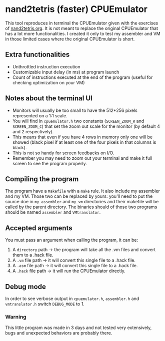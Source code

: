 # nand2tetris (faster) CPUEmulator
This tool reproduces in terminal the CPUEmulator given with the exercises of [nand2tetris.org](https://www.nand2tetris.org/).
It is not meant to replace the original CPUEmulator that has a lot more functionalities.
I created it only to test my assembler and VM in those limited cases where the original CPUEmulator is short.

## Extra functionalities
- Unthrottled instruction execution
- Customizable input delay (in ms) at program launch
- Count of instructions executed at the end of the program (useful for checking optimization on your VM)

## Notes about the terminal UI
- Monitors will usually be too small to have the 512*256 pixels represented on a 1:1 scale.
- You will find in `cpuemulator.h` two constants (`SCREEN_ZOOM_R` and `SCREEN_ZOOM_C`) that set the zoom out scale for the monitor (by default 4 and 2 respectively).
- This means that even if you have 4 rows in memory only one will be showed (black pixel if at least one of the four pixels in that columns is black).
- This is not so handy for screen feedbacks on I/O.
- Remember you may need to zoom out your terminal and make it full screen to see the program properly.

## Compiling the program
The program have a `Makefile` with a `make` rule. It also include my assembler and my VM. Those two can be replaced by yours: you'll need to put the source doe in `my_assembler` and `my_vm` directories and their makefile will be called by the parent directory.
The binaries should of those two programs should be named `assembler` and `VMtranslator`.

## Accepted arguments
You must pass an argument when calling the program, it can be:
1. A `directory` path -> the program will take all the .vm files and convert them to a .hack file.
2. A `.vm` file path -> it will convert this single file to a .hack file.
3. A `.asm` file path -> it will convert this single file to a .hack file.
4. A `.hack` file path -> it will run the CPUEmulator directly.

## Debug mode
In order to see verbose output in `cpuemulator.h`, `assembler.h` and `vmtranslator.h` switch `DEBUG_MODE` to 1.

### Warning
This little program was made in 3 days and not tested very extensively, bugs and unexpected behaviors are probably there.